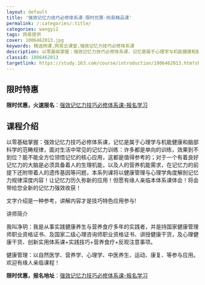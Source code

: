 ```yaml
---
layout: default
title: '强效记忆力技巧必修体系课-限时优惠-网易精品课'
permalink: /:categories/:title/
categories: wangyi2
tags: 网易提供
cover: 1006462013.jpg
keywords: 精选网课,网易云课堂,强效记忆力技巧必修体系课
description: 以零基础掌握：强效记忆力技巧必修体系课，记忆是属于心理学与机能健康和脑部科学的范畴规律，面对生活中常见的记忆力训练：许多
classid: 1006462013
targetlink: https://study.163.com/course/introduction/1006462013.htm?share=1&shareId=1025206652&utm_campaign=share&utm_medium=iphoneShare&utm_source=&utm_u=1025206652
---
```


## 限时特惠

**限时优惠，火速报名**：[强效记忆力技巧必修体系课-报名学习](https://study.163.com/course/introduction/1006462013.htm?share=1&shareId=1025206652&utm_campaign=share&utm_medium=iphoneShare&utm_source=&utm_u=1025206652)

## 课程介绍

以零基础掌握：强效记忆力技巧必修体系课，记忆是属于心理学与机能健康和脑部科学的范畴规律，面对生活中常见的记忆力训练：许多都是单向的训练，效果到不到位？能不能全方位领悟记忆的核心应用，这都是值得参考的；对于一个有着良好记忆力的大脑是必须具备着人的生理机能，以及人的营养机能需求，在记忆力的前提下还附带着人的遗传基因等问题，本系列课将以健康管理与心理学角度解剖记忆力规律深度内容！让记忆力历久弥新的应用！但愿有缘人亲临本体系课体会！将会带给您全新的记忆力强效收获！

文字介绍是一种参考，讲解内容才是技巧特色应用参与!

讲师简介

我叫净玥：我是从事实践健康养生与营养食疗多年的实践者，并是持国家健康管理师职业资格证书、及国家二级心理咨询师职业资格证书、讲授健康干货，及心理健康干货、创新实用体系课+实践技巧+营养食疗+反观注意事项。

健康管理：以自然医学、营养学、心理学、中医养生、运动、康复、等参与应用。欢迎有缘人亲临课程！

**限时优惠，报名地址**：[强效记忆力技巧必修体系课-报名学习](https://study.163.com/course/introduction/1006462013.htm?share=1&shareId=1025206652&utm_campaign=share&utm_medium=iphoneShare&utm_source=&utm_u=1025206652)

